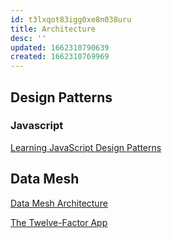 ```yaml
---
id: t3lxqot83igg0xe8n038uru
title: Architecture
desc: ''
updated: 1662310790639
created: 1662310769969
---
```


## Design Patterns

### Javascript

[Learning JavaScript Design Patterns](https://www.patterns.dev/posts/classic-design-patterns/#factorypatternjavascript)

## Data Mesh

[Data Mesh Architecture](https://www.datamesh-architecture.com/#why)

[The Twelve-Factor App](https://12factor.net/)